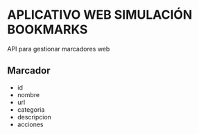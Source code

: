 # APLICATIVO WEB SIMULACIÓN BOOKMARKS
API para gestionar marcadores web

## Marcador
- id
- nombre
- url
- categoria 
- descripcion 
- acciones
